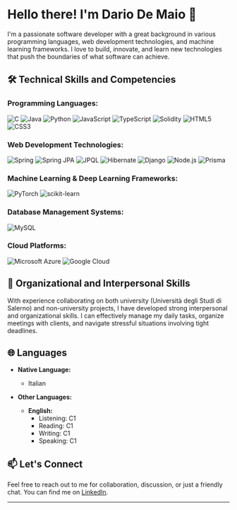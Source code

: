 # Hello there! I'm Dario De Maio 👋

I'm a passionate software developer with a great background in various programming languages, web development technologies, and machine learning frameworks. I love to build, innovate, and learn new technologies that push the boundaries of what software can achieve.

## 🛠️ Technical Skills and Competencies

### Programming Languages:
![C](https://img.shields.io/badge/C-%2300599C.svg?style=for-the-badge&logo=c&logoColor=white)
![Java](https://img.shields.io/badge/Java-%23ED8B00.svg?style=for-the-badge&logo=java&logoColor=white)
![Python](https://img.shields.io/badge/Python-%2314354C.svg?style=for-the-badge&logo=python&logoColor=white)
![JavaScript](https://img.shields.io/badge/JavaScript-%23F7DF1E.svg?style=for-the-badge&logo=javascript&logoColor=black)
![TypeScript](https://img.shields.io/badge/TypeScript-%23007ACC.svg?style=for-the-badge&logo=typescript&logoColor=white)
![Solidity](https://img.shields.io/badge/Solidity-%23363636.svg?style=for-the-badge&logo=solidity&logoColor=white)
![HTML5](https://img.shields.io/badge/HTML5-%23E34F26.svg?style=for-the-badge&logo=html5&logoColor=white)
![CSS3](https://img.shields.io/badge/CSS3-%231572B6.svg?style=for-the-badge&logo=css3&logoColor=white)

### Web Development Technologies:
![Spring](https://img.shields.io/badge/Spring-%236DB33F.svg?style=for-the-badge&logo=spring&logoColor=white)
![Spring JPA](https://img.shields.io/badge/Spring_JPA-%236DB33F.svg?style=for-the-badge&logo=spring&logoColor=white)
![JPQL](https://img.shields.io/badge/JPQL-%236DB33F.svg?style=for-the-badge&logo=jpql&logoColor=white)
![Hibernate](https://img.shields.io/badge/Hibernate-%23007ACC.svg?style=for-the-badge&logo=hibernate&logoColor=white)
![Django](https://img.shields.io/badge/Django-%23092E20.svg?style=for-the-badge&logo=django&logoColor=white)
![Node.js](https://img.shields.io/badge/Node.js-%2343853D.svg?style=for-the-badge&logo=node.js&logoColor=white)
![Prisma](https://img.shields.io/badge/Prisma-%232D3748.svg?style=for-the-badge&logo=prisma&logoColor=white)

### Machine Learning & Deep Learning Frameworks:
![PyTorch](https://img.shields.io/badge/PyTorch-%23EE4C2C.svg?style=for-the-badge&logo=pytorch&logoColor=white)
![scikit-learn](https://img.shields.io/badge/scikit--learn-%23F7931E.svg?style=for-the-badge&logo=scikit-learn&logoColor=white)

### Database Management Systems:
![MySQL](https://img.shields.io/badge/MySQL-%234479A1.svg?style=for-the-badge&logo=mysql&logoColor=white)

### Cloud Platforms:
![Microsoft Azure](https://img.shields.io/badge/Microsoft%20Azure-%230072C6.svg?style=for-the-badge&logo=microsoftazure&logoColor=white)
![Google Cloud](https://img.shields.io/badge/Google%20Cloud-%234285F4.svg?style=for-the-badge&logo=googlecloud&logoColor=white)

## 🤝 Organizational and Interpersonal Skills

With experience collaborating on both university (Università degli Studi di Salerno) and non-university projects, I have developed strong interpersonal and organizational skills. I can effectively manage my daily tasks, organize meetings with clients, and navigate stressful situations involving tight deadlines.

## 🌐 Languages

- **Native Language:**  
  - Italian

- **Other Languages:**  
  - **English:**  
    - Listening: C1  
    - Reading: C1  
    - Writing: C1
    - Speaking: C1

## 📫 Let's Connect

Feel free to reach out to me for collaboration, discussion, or just a friendly chat. You can find me on [LinkedIn](#in/dario-de-maio-760b33263).

---

